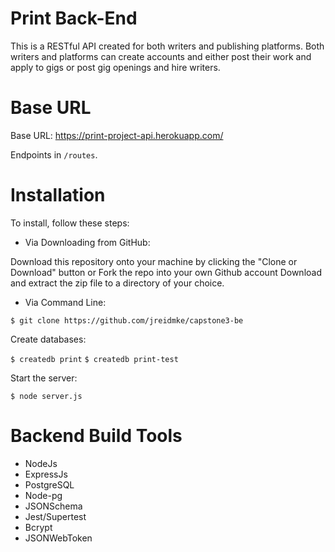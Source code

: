# Print Back-End

This is a RESTful API created for both writers and publishing platforms. Both writers and platforms can create accounts and either post their work and apply to gigs or post gig openings and hire writers.

# Base URL

Base URL: https://print-project-api.herokuapp.com/

Endpoints in `/routes`. 

# Installation

To install, follow these steps:

- Via Downloading from GitHub:

Download this repository onto your machine by clicking the "Clone or Download" button or Fork the repo into your own Github account Download and extract the zip file to a directory of your choice.

- Via Command Line: 

`$ git clone https://github.com/jreidmke/capstone3-be`

Create databases:

`$ createdb print`
`$ createdb print-test`

Start the server:

`$ node server.js`

# Backend Build Tools
- NodeJs
- ExpressJs
- PostgreSQL
- Node-pg
- JSONSchema
- Jest/Supertest
- Bcrypt
- JSONWebToken